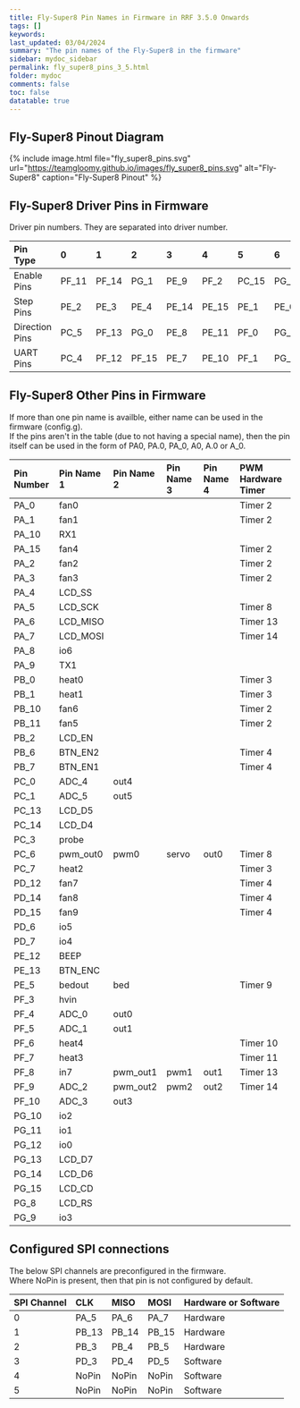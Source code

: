 ```yaml
---
title: Fly-Super8 Pin Names in Firmware in RRF 3.5.0 Onwards
tags: []
keywords: 
last_updated: 03/04/2024
summary: "The pin names of the Fly-Super8 in the firmware"
sidebar: mydoc_sidebar
permalink: fly_super8_pins_3_5.html
folder: mydoc
comments: false
toc: false
datatable: true
---
```


## Fly-Super8 Pinout Diagram

{% include image.html file="fly_super8_pins.svg" url="https://teamgloomy.github.io/images/fly_super8_pins.svg" alt="Fly-Super8" caption="Fly-Super8 Pinout" %}

## Fly-Super8 Driver Pins in Firmware

Driver pin numbers. They are separated into driver number.

<div class="datatable-begin"></div>

|Pin Type|0|1|2|3|4|5|6|7|
| :------------- |:-------------|:-------------|:-------------|:-------------|:-------------|:-------------|:-------------|:-------------|
|Enable Pins|PF_11|PF_14|PG_1|PE_9|PF_2|PC_15|PG_4|PG_7|
|Step Pins|PE_2|PE_3|PE_4|PE_14|PE_15|PE_1|PE_0|PE_6|
|Direction Pins|PC_5|PF_13|PG_0|PE_8|PE_11|PF_0|PG_3|PG_6|
|UART Pins|PC_4|PF_12|PF_15|PE_7|PE_10|PF_1|PG_2|PG_5|

<div class="datatable-end"></div>

## Fly-Super8 Other Pins in Firmware

If more than one pin name is availble, either name can be used in the firmware (config.g).  
If the pins aren't in the table (due to not having a special name), then the pin itself can be used in the form of PA0, PA.0, PA_0, A0, A.0 or A_0.  

<div class="datatable-begin"></div>

|Pin Number|Pin Name 1|Pin Name 2|Pin Name 3|Pin Name 4|PWM Hardware Timer|
| :------------- |:-------------|:-------------|:-------------|:-------------|:-------------|
|PA_0|fan0||||Timer 2|
|PA_1|fan1||||Timer 2|
|PA_10|RX1|||||
|PA_15|fan4||||Timer 2|
|PA_2|fan2||||Timer 2|
|PA_3|fan3||||Timer 2|
|PA_4|LCD_SS|||||
|PA_5|LCD_SCK||||Timer 8|
|PA_6|LCD_MISO||||Timer 13|
|PA_7|LCD_MOSI||||Timer 14|
|PA_8|io6|||||
|PA_9|TX1|||||
|PB_0|heat0||||Timer 3|
|PB_1|heat1||||Timer 3|
|PB_10|fan6||||Timer 2|
|PB_11|fan5||||Timer 2|
|PB_2|LCD_EN|||||
|PB_6|BTN_EN2||||Timer 4|
|PB_7|BTN_EN1||||Timer 4|
|PC_0|ADC_4|out4||||
|PC_1|ADC_5|out5||||
|PC_13|LCD_D5|||||
|PC_14|LCD_D4|||||
|PC_3|probe|||||
|PC_6|pwm_out0|pwm0|servo|out0|Timer 8|
|PC_7|heat2||||Timer 3|
|PD_12|fan7||||Timer 4|
|PD_14|fan8||||Timer 4|
|PD_15|fan9||||Timer 4|
|PD_6|io5|||||
|PD_7|io4|||||
|PE_12|BEEP|||||
|PE_13|BTN_ENC|||||
|PE_5|bedout|bed|||Timer 9|
|PF_3|hvin|||||
|PF_4|ADC_0|out0||||
|PF_5|ADC_1|out1||||
|PF_6|heat4||||Timer 10|
|PF_7|heat3||||Timer 11|
|PF_8|in7|pwm_out1|pwm1|out1|Timer 13|
|PF_9|ADC_2|pwm_out2|pwm2|out2|Timer 14|
|PF_10|ADC_3|out3||||
|PG_10|io2|||||
|PG_11|io1|||||
|PG_12|io0|||||
|PG_13|LCD_D7|||||
|PG_14|LCD_D6|||||
|PG_15|LCD_CD|||||
|PG_8|LCD_RS|||||
|PG_9|io3|||||

<div class="datatable-end"></div>

## Configured SPI connections

The below SPI channels are preconfigured in the firmware.  
Where NoPin is present, then that pin is not configured by default.  

<div class="datatable-begin"></div>

|SPI Channel| CLK | MISO | MOSI | Hardware or Software |
| :------------- |:-------------|:-------------|:-------------|:-------------|
|0|PA_5|PA_6|PA_7|Hardware|
|1|PB_13|PB_14|PB_15|Hardware|
|2|PB_3|PB_4|PB_5|Hardware|
|3|PD_3|PD_4|PD_5|Software|
|4|NoPin|NoPin|NoPin|Software|
|5|NoPin|NoPin|NoPin|Software|

<div class="datatable-end"></div>
